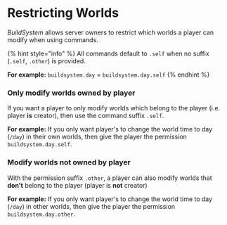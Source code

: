 # Restricting Worlds

_BuildSystem_ allows server owners to restrict which worlds a player can modify when using commands.

{% hint style="info" %}
All commands default to `.self` when no suffix (`.self`, `.other`) is provided.&#x20;

**For example:** `buildsystem.day` = `buildsystem.day.self`
{% endhint %}

### Only modify worlds owned by player

If you want a player to only modify worlds which belong to the player (i.e. player **is** creator), then use the command suffix `.self`.

**For example:** If you only want player's to change the world time to day (`/day`) in their own worlds, then give the player the permission `buildsystem.day.self`.

### Modify worlds not owned by player

With the permission suffix `.other`, a player can also modify worlds that **don't** belong to the player (player is **not** creator)

**For example:** If you only want player's to change the world time to day (`/day`) in other worlds, then give the player the permission `buildsystem.day.other`.
